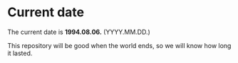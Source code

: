 # Current date

The current date is **1994.08.06.** (YYYY.MM.DD.)

This repository will be good when the world ends, so we will know how long it lasted.